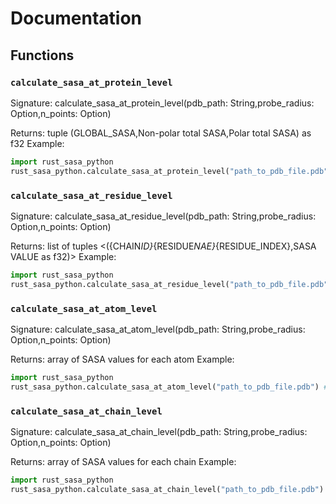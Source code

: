 # Documentation

## Functions

### `calculate_sasa_at_protein_level`

Signature: calculate_sasa_at_protein_level(pdb_path: String,probe_radius: Option<f32>,n_points: Option<usize>)

Returns: tuple (GLOBAL_SASA,Non-polar total SASA,Polar total SASA) as f32
Example:

```python
import rust_sasa_python
rust_sasa_python.calculate_sasa_at_protein_level("path_to_pdb_file.pdb") # Also supports mmCIF files!
```

### `calculate_sasa_at_residue_level`

Signature: calculate_sasa_at_residue_level(pdb_path: String,probe_radius: Option<f32>,n_points: Option<usize>)

Returns: list of tuples <({CHAIN*ID}*{RESIDUE*NAE}*{RESIDUE_INDEX},SASA VALUE as f32)>
Example:

```python
import rust_sasa_python
rust_sasa_python.calculate_sasa_at_residue_level("path_to_pdb_file.pdb") # Also supports mmCIF files!
```

### `calculate_sasa_at_atom_level`

Signature: calculate_sasa_at_atom_level(pdb_path: String,probe_radius: Option<f32>,n_points: Option<usize>)

Returns: array of SASA values for each atom
Example:

```python
import rust_sasa_python
rust_sasa_python.calculate_sasa_at_atom_level("path_to_pdb_file.pdb") # Also supports mmCIF files!
```

### `calculate_sasa_at_chain_level`

Signature: calculate_sasa_at_chain_level(pdb_path: String,probe_radius: Option<f32>,n_points: Option<usize>)

Returns: array of SASA values for each chain
Example:

```python
import rust_sasa_python
rust_sasa_python.calculate_sasa_at_chain_level("path_to_pdb_file.pdb") # Also supports mmCIF files!
```
